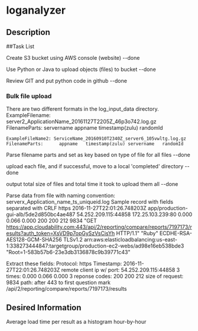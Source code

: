 # loganalyzer
## Description

##Task List

Create S3 bucket using AWS console (website)  --done

Use Python or Java to upload objects (files) to bucket --done

Review GIT and put python code in github --done

### Bulk file upload
There are two different formats in the log_input_data directory.
    ExampleFilename: server2_ApplicationName_20161127T2205Z_46p3o742.log.gz
    FilenameParts:  servername  appname    timestamp(zulu)  randomId

    ExampleFileName2: ServiceName_20160910T2340Z_server6_105vwltg.log.gz
    FilenameParts:      appname   timestamp(zulu) servername   randomId
 
Parse filename parts and set as key based on type of file for all files --done

upload each file, and if successful, move to a local 'completed' directory --done

output total size of files and total time it took to upload them all --done

Parse data from file with naming convention:  serverx_Application_name_ts_uniqueid.log
Sample record with fields separated with CRLF
https 
2016-11-27T22:01:26.748203Z 
app/production-gui-alb/5de2d850bc4ae487 
54.252.209.115:44858 
172.25.103.239:80 
0.000 0.066 0.000 
200 200 212 
9834 
"GET https://app.cloudability.com:443/api/2/reporting/compare/reports/7197173/results?auth_token=XsVD9p7opGySzVsCisYh HTTP/1.1" 
"Ruby" 
ECDHE-RSA-AES128-GCM-SHA256 TLSv1.2 
arn:aws:elasticloadbalancing:us-east-1:338273444847:targetgroup/production-ec2-webs/ad98e16eb538bde3 
"Root=1-583b57b6-23e3db3136878c9b39771c43"

Extract these fields:
Protocol: https
Timestamp: 2016-11-27T22:01:26.748203Z 
remote client ip w/ port: 54.252.209.115:44858 
3 times: 0.000 0.066 0.000 
3 reponse codes: 200 200 212 
size of request: 9834 
path: after 443 to first question mark /api/2/reporting/compare/reports/7197173/results

## Desired Information
Average load time per result as a histogram hour-by-hour
